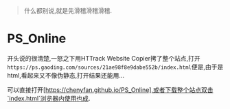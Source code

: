> 什么都别说,就是先滑稽滑稽滑稽.

# PS_Online

开头说的很清楚,一怒之下用HTTrack Website Copier拷了整个站点,打开`https://ps.gaoding.com/sources/21ae98f8e9dabe552b/index.html`便是,由于是html,看起来又不像伪静态,打开结果还能用...

可以直接打开[https://chenyfan.github.io/PS_Online],或者下载整个站点双击`index.html`浏览器内使用也成.

